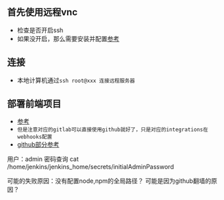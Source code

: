 ## 首先使用远程vnc
* 检查是否开启ssh
* 如果没开启，那么需要安装并配置[参考]("https://blog.csdn.net/hang916/article/details/100976167")

## 连接
* 本地计算机通过`ssh root@xxx 连接远程服务器`

## 部署前端项目
* [参考]("https://juejin.cn/post/6869736425953165319")
* `但是注意对应的gitlab可以直接使用github就好了，只是对应的integrations在webhooks配置`
* [github部分参考]("https://cloud.tencent.com/developer/article/1539246")

用户：admin
密码查询
cat /home/jenkins/jenkins_home/secrets/initialAdminPassword 


可能的失败原因：没有配置node,npm的全局路径？
可能是因为github翻墙的原因？
